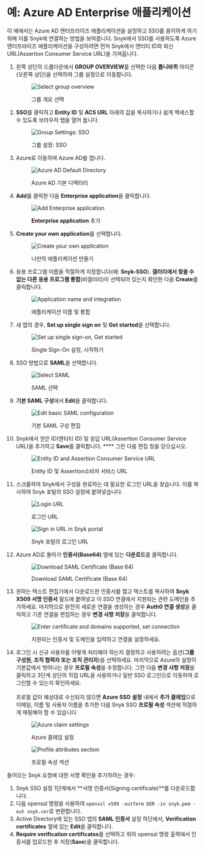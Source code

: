 # 예: Azure AD Enterprise 애플리케이션

이 예에서는 Azure AD 엔터프라이즈 애플리케이션을 설정하고 SSO를 용이하게 하기 위해 이를 Snyk에 연결하는 방법을 보여줍니다. Snyk에서 SSO를 사용하도록 Azure 엔터프라이즈 애플리케이션을 구성하려면 먼저 Snyk에서 엔터티 ID와 회신 URL(Assertion Consumer Service URL)을 가져옵니다.

1.  왼쪽 상단의 드롭다운에서 **GROUP OVERVIEW**를 선택한 다음 **톱니바퀴** 아이콘(오른쪽 상단)을 선택하여 그룹 설정으로 이동합니다.

    <figure><img src="../../../.gitbook/assets/1 (1) (1) (1) (1) (1) (1) (1) (1) (1) (1) (1) (3) (1).png" alt="Select group overview"><figcaption><p>그룹 개요 선택</p></figcaption></figure>
2.  **SSO**를 클릭하고 **Entity ID** 및 **ACS URL** 아래의 값을 복사하거나 쉽게 액세스할 수 있도록 브라우저 탭을 열어 둡니다.

    <figure><img src="../../../.gitbook/assets/2 (1) (1) (1) (1).png" alt="Group Settings: SSO"><figcaption><p>그룹 설정: SSO</p></figcaption></figure>
3.  Azure로 이동하여 Azure AD를 엽니다.

    <figure><img src="../../../.gitbook/assets/3 (1) (1) (1) (1) (1) (1) (1) (1) (1) (1) (1).png" alt="Azure AD Default Directory"><figcaption><p>Azure AD 기본 디렉터리</p></figcaption></figure>
4.  **Add**를 클릭한 다음 **Enterprise application**을 클릭합니다.

    <figure><img src="../../../.gitbook/assets/4 (1) (1) (1) (1) (1) (1) (1) (1) (1) (1).png" alt="Add Enterprise application"><figcaption><p><strong>Enterprise application</strong> 추가</p></figcaption></figure>
5.  **Create your own application**를 선택합니다.

    <figure><img src="../../../.gitbook/assets/5 (5) (1).png" alt="Create your own application"><figcaption><p>나만의 애플리케이션 만들기</p></figcaption></figure>
6.  응용 프로그램 이름을 적절하게 지정합니다(예: **Snyk-SSO**). **갤러리에서 찾을 수 없는 다른 응용 프로그램 통합**(비갤러리)이 선택되어 있는지 확인한 다음 **Create**를 클릭합니다.

    <figure><img src="../../../.gitbook/assets/6 (1) (1) (1) (1).png" alt="Application name and integration"><figcaption><p>애플리케이션 이름 및 통합</p></figcaption></figure>
7.  새 앱의 경우, **Set up single sign on** 및 **Get started**을 선택합니다.

    <figure><img src="../../../.gitbook/assets/7 (1) (1) (1) (1) (1) (1) (1) (1) (1) (1) (1) (1) (1) (1) (2) (3).png" alt="Set up single sign-on, Get started"><figcaption><p>Single Sign-On 설정, 시작하기</p></figcaption></figure>
8.  SSO 방법으로 **SAML**을 선택합니다.

    <figure><img src="../../../.gitbook/assets/8 (1) (1).png" alt="Select SAML"><figcaption><p>SAML 선택</p></figcaption></figure>
9.  **기본 SAML 구성**에서 **Edit**을 클릭합니다.

    <figure><img src="../../../.gitbook/assets/9 (2) (1) (1) (1).png" alt="Edit basic SAML configuration"><figcaption><p>기본 SAML 구성 편집</p></figcaption></figure>
10. Snyk에서 얻은 ID(엔티티 ID) 및 응답 URL(Assertion Consumer Service URL)을 추가하고 **Save**를 클릭합니다. \*\*\*\* 그런 다음 편집 창을 닫으십시오.&#x20;

    <figure><img src="../../../.gitbook/assets/10.png" alt="Entity ID and Assertion Consumer Service URL"><figcaption><p>Entity ID 및 Assertion소비자 서비스 URL</p></figcaption></figure>
11. 스크롤하여 Snyk에서 구성을 완료하는 데 필요한 로그인 URL을 찾습니다. 이를 복사하여 Snyk 포털의 SSO 설정에 붙여넣습니다.

    <figure><img src="../../../.gitbook/assets/11 (2).png" alt="Login URL"><figcaption><p>로그인 URL</p></figcaption></figure>

    <figure><img src="../../../.gitbook/assets/1 (1) (3) (1) (1) (1) (1) (1) (1) (1).png" alt="Sign in URL in Snyk portal"><figcaption><p>Snyk 포털의 로그인 URL</p></figcaption></figure>
12. Azure AD로 돌아가 **인증서(Base64)** 옆에 있는 **다운로드**를 클릭합니다.

    <figure><img src="../../../.gitbook/assets/13.png" alt="Download SAML Certificate (Base 64)"><figcaption><p>Download SAML Certificate (Base 64)</p></figcaption></figure>
13. 원하는 텍스트 편집기에서 다운로드한 인증서를 열고 텍스트를 복사하여 **Snyk X509 서명 인증서** 필드에 붙여넣고 이 SSO 연결에서 지원되는 관련 도메인을 추가하세요. 마지막으로 완전히 새로운 연결을 생성하는 경우 **Auth0 연결 생성**을 클릭하고 기존 연결을 편집하는 경우 **변경 사항 저장**을 클릭합니다.

    <figure><img src="../../../.gitbook/assets/14.png" alt="Enter certificate and domains supported, set connection"><figcaption><p>지원되는 인증서 및 도메인을 입력하고 연결을 설정하세요.</p></figcaption></figure>
14. 로그인 시 신규 사용자를 어떻게 처리해야 하는지 결정하고 사용하려는 옵션(**그룹 구성원, 조직 협력자 또는 조직 관리자**)을 선택하세요. 마지막으로 Azure의 설정이 기본값에서 벗어나는 경우 **프로필 속성**을 수정합니다. 그런 다음 **변경 사항 저장**을 클릭하고 3단계 상단의 직접 URL을 사용하거나 일반 SSO 로그인으로 이동하여 로그인할 수 있는지 확인하세요.\
    \
    프로필 값이 예상대로 수신되지 않으면 **Azure SSO** **설정** 내에서 **추가 클레임**으로 이메일, 이름 및 사용자 이름을 추가한 다음 Snyk SSO **프로필 속성** 섹션에 적절하게 매핑해야 할 수 있습니다

    <figure><img src="../../../.gitbook/assets/claim1.png" alt="Azure claim settings"><figcaption><p>Azure 클레임 설정</p></figcaption></figure>

    <figure><img src="../../../.gitbook/assets/image2 (2).png" alt="Profile attributes section"><figcaption><p>프로필 속성 섹션</p></figcaption></figure>

들어오는 Snyk 요청에 대한 서명 확인을 추가하려는 경우:

1. Snyk SSO 설정 1단계에서 **서명 인증서(Signing certificate)**를 다운로드합니다.
2. 다음 openssl 명령을 사용하여 `openssl x509 -outform DER -in snyk.pem -out snyk.cer`로 변환합니다.&#x20;
3. Active Directory에 있는 SSO 앱의 **SAML 인증서** 설정 하단에서, **Verification certificates** 옆에 있는  **Edit**을 클릭합니다.
4. **Require verification certificates**를 선택하고 위의 openssl 명령 출력에서 인증서를 업로드한 후 저장(**Save**)을 클릭합니다.
